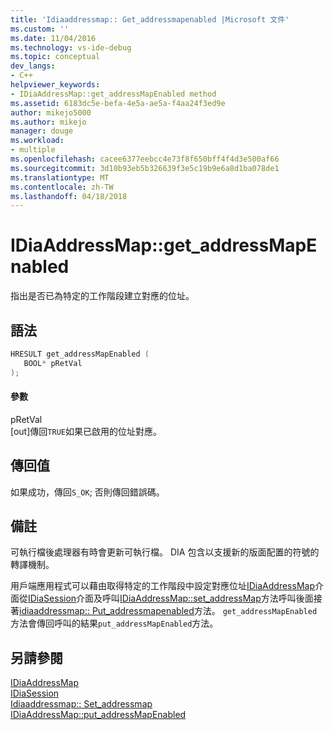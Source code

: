 ```yaml
---
title: 'Idiaaddressmap:: Get_addressmapenabled |Microsoft 文件'
ms.custom: ''
ms.date: 11/04/2016
ms.technology: vs-ide-debug
ms.topic: conceptual
dev_langs:
- C++
helpviewer_keywords:
- IDiaAddressMap::get_addressMapEnabled method
ms.assetid: 6183dc5e-befa-4e5a-ae5a-f4aa24f3ed9e
author: mikejo5000
ms.author: mikejo
manager: douge
ms.workload:
- multiple
ms.openlocfilehash: cacee6377eebcc4e73f8f650bff4f4d3e500af66
ms.sourcegitcommit: 3d10b93eb5b326639f3e5c19b9e6a8d1ba078de1
ms.translationtype: MT
ms.contentlocale: zh-TW
ms.lasthandoff: 04/18/2018
---
```

# <a name="idiaaddressmapgetaddressmapenabled"></a>IDiaAddressMap::get_addressMapEnabled
指出是否已為特定的工作階段建立對應的位址。  
  
## <a name="syntax"></a>語法  
  
```C++  
HRESULT get_addressMapEnabled (   
   BOOL* pRetVal  
);  
```  
  
#### <a name="parameters"></a>參數  
 pRetVal  
 [out]傳回`TRUE`如果已啟用的位址對應。  
  
## <a name="return-value"></a>傳回值  
 如果成功，傳回`S_OK`; 否則傳回錯誤碼。  
  
## <a name="remarks"></a>備註  
 可執行檔後處理器有時會更新可執行檔。 DIA 包含以支援新的版面配置的符號的轉譯機制。  
  
 用戶端應用程式可以藉由取得特定的工作階段中設定對應位址[IDiaAddressMap](../../debugger/debug-interface-access/idiaaddressmap.md)介面從[IDiaSession](../../debugger/debug-interface-access/idiasession.md)介面及呼叫[IDiaAddressMap::set_addressMap](../../debugger/debug-interface-access/idiaaddressmap-set-addressmap.md)方法呼叫後面接著[idiaaddressmap:: Put_addressmapenabled](../../debugger/debug-interface-access/idiaaddressmap-put-addressmapenabled.md)方法。 `get_addressMapEnabled`方法會傳回呼叫的結果`put_addressMapEnabled`方法。  
  
## <a name="see-also"></a>另請參閱  
 [IDiaAddressMap](../../debugger/debug-interface-access/idiaaddressmap.md)   
 [IDiaSession](../../debugger/debug-interface-access/idiasession.md)   
 [Idiaaddressmap:: Set_addressmap](../../debugger/debug-interface-access/idiaaddressmap-set-addressmap.md)   
 [IDiaAddressMap::put_addressMapEnabled](../../debugger/debug-interface-access/idiaaddressmap-put-addressmapenabled.md)